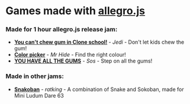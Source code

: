 # Games made with [allegro.js](http://allegrojs.net/) 


### Made for 1 hour allegro.js release jam:

* **[You can't chew gum in Clone school!](http://www.magiccarpenters.com/jams/allegro.js/)** - _Jedi_ - Don't let kids chew the gum!
* **[Color picker](http://mrhide.eu/sosgj/)** - _Mr Hide_ - Find the right colour!
* **[YOU HAVE ALL THE GUMS](http://gums.sos.gd)** - _Sos_ - Step on all the gums!

### Made in other jams:

* **[Snakoban](http://fholio.de/things/MiniLD63/)** - _ratking_ - A combination of Snake and Sokoban, made for Mini Ludum Dare 63
